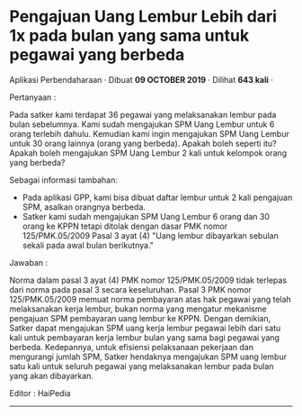 Pengajuan Uang Lembur Lebih dari 1x pada bulan yang sama untuk pegawai yang berbeda
===================================================================================

Aplikasi Perbendaharaan · Dibuat **09 OCTOBER 2019** · Dilihat **643 kali** ·

Pertanyaan :

Pada satker kami terdapat 36 pegawai yang melaksanakan lembur pada bulan sebelumnya. Kami sudah mengajukan SPM Uang Lembur untuk 6 orang terlebih dahulu. Kemudian kami ingin mengajukan SPM Uang Lembur untuk 30 orang lainnya (orang yang berbeda). Apakah boleh seperti itu? Apakah boleh mengajukan SPM Uang Lembur 2 kali untuk kelompok orang yang berbeda?

Sebagai informasi tambahan:

*   Pada aplikasi GPP, kami bisa dibuat daftar lembur untuk 2 kali pengajuan SPM, asalkan orangnya berbeda.
*   Satker kami sudah mengajukan SPM Uang Lembur 6 orang dan 30 orang ke KPPN tetapi ditolak dengan dasar PMK nomor 125/PMK.05/2009 Pasal 3 ayat (4) "Uang lembur dibayarkan sebulan sekali pada awal bulan berikutnya."

Jawaban :

Norma dalam pasal 3 ayat (4) PMK nomor 125/PMK.05/2009 tidak terlepas dari norma pada pasal 3 secara keseluruhan. Pasal 3 PMK nomor 125/PMK.05/2009 memuat norma pembayaran atas hak pegawai yang telah melaksanakan kerja lembur, bukan norma yang mengatur mekanisme pengajuan SPM pembayaran uang lembur ke KPPN. Dengan demikian, Satker dapat mengajukan SPM uang kerja lembur pegawai lebih dari satu kali untuk pembayaran kerja lembur bulan yang sama bagi pegawai yang berbeda. Kedepannya, untuk efisiensi pelaksanaan pekerjaan dan mengurangi jumlah SPM, Satker hendaknya mengajukan SPM uang lembur satu kali untuk seluruh pegawai yang melaksanakan lembur pada bulan yang akan dibayarkan.

  

Editor : HaiPedia  
  

  

  
  
  

* * *